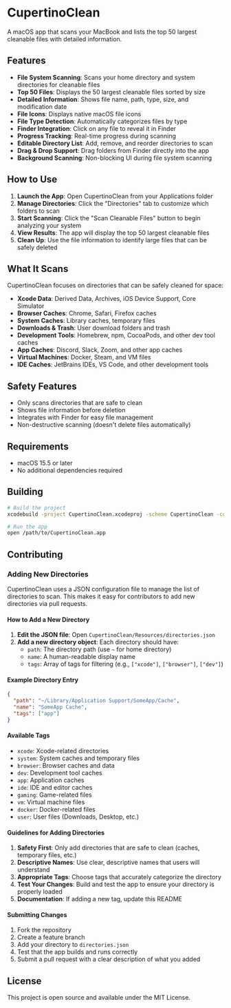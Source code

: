 # CupertinoClean

A macOS app that scans your MacBook and lists the top 50 largest cleanable files with detailed information.

## Features

- **File System Scanning**: Scans your home directory and system directories for cleanable files
- **Top 50 Files**: Displays the 50 largest cleanable files sorted by size
- **Detailed Information**: Shows file name, path, type, size, and modification date
- **File Icons**: Displays native macOS file icons
- **File Type Detection**: Automatically categorizes files by type
- **Finder Integration**: Click on any file to reveal it in Finder
- **Progress Tracking**: Real-time progress during scanning
- **Editable Directory List**: Add, remove, and reorder directories to scan
- **Drag & Drop Support**: Drag folders from Finder directly into the app
- **Background Scanning**: Non-blocking UI during file system scanning

## How to Use

1. **Launch the App**: Open CupertinoClean from your Applications folder
2. **Manage Directories**: Click the "Directories" tab to customize which folders to scan
3. **Start Scanning**: Click the "Scan Cleanable Files" button to begin analyzing your system
4. **View Results**: The app will display the top 50 largest cleanable files
5. **Clean Up**: Use the file information to identify large files that can be safely deleted

## What It Scans

CupertinoClean focuses on directories that can be safely cleaned for space:

- **Xcode Data**: Derived Data, Archives, iOS Device Support, Core Simulator
- **Browser Caches**: Chrome, Safari, Firefox caches
- **System Caches**: Library caches, temporary files
- **Downloads & Trash**: User download folders and trash
- **Development Tools**: Homebrew, npm, CocoaPods, and other dev tool caches
- **App Caches**: Discord, Slack, Zoom, and other app caches
- **Virtual Machines**: Docker, Steam, and VM files
- **IDE Caches**: JetBrains IDEs, VS Code, and other development tools

## Safety Features

- Only scans directories that are safe to clean
- Shows file information before deletion
- Integrates with Finder for easy file management
- Non-destructive scanning (doesn't delete files automatically)

## Requirements

- macOS 15.5 or later
- No additional dependencies required

## Building

```bash
# Build the project
xcodebuild -project CupertinoClean.xcodeproj -scheme CupertinoClean -configuration Debug build

# Run the app
open /path/to/CupertinoClean.app
```

## Contributing

### Adding New Directories

CupertinoClean uses a JSON configuration file to manage the list of directories to scan. This makes it easy for contributors to add new directories via pull requests.

#### How to Add a New Directory

1. **Edit the JSON file**: Open `CupertinoClean/Resources/directories.json`
2. **Add a new directory object**: Each directory should have:
   - `path`: The directory path (use `~` for home directory)
   - `name`: A human-readable display name
   - `tags`: Array of tags for filtering (e.g., `["xcode"]`, `["browser"]`, `["dev"]`)

#### Example Directory Entry

```json
{
  "path": "~/Library/Application Support/SomeApp/Cache",
  "name": "SomeApp Cache",
  "tags": ["app"]
}
```

#### Available Tags

- `xcode`: Xcode-related directories
- `system`: System caches and temporary files
- `browser`: Browser caches and data
- `dev`: Development tool caches
- `app`: Application caches
- `ide`: IDE and editor caches
- `gaming`: Game-related files
- `vm`: Virtual machine files
- `docker`: Docker-related files
- `user`: User files (Downloads, Desktop, etc.)

#### Guidelines for Adding Directories

1. **Safety First**: Only add directories that are safe to clean (caches, temporary files, etc.)
2. **Descriptive Names**: Use clear, descriptive names that users will understand
3. **Appropriate Tags**: Choose tags that accurately categorize the directory
4. **Test Your Changes**: Build and test the app to ensure your directory is properly loaded
5. **Documentation**: If adding a new tag, update this README

#### Submitting Changes

1. Fork the repository
2. Create a feature branch
3. Add your directory to `directories.json`
4. Test that the app builds and runs correctly
5. Submit a pull request with a clear description of what you added

## License

This project is open source and available under the MIT License.
